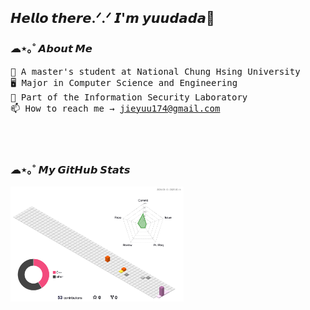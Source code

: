 <h2>𝙃𝙚𝙡𝙡𝙤 𝙩𝙝𝙚𝙧𝙚.ᐟ.ᐟ 𝙄'𝙢 𝙮𝙪𝙪𝙙𝙖𝙙𝙖👻</h2>

<h3>☁︎︎⋆｡˚ 𝘼𝙗𝙤𝙪𝙩 𝙈𝙚</h3>
<samp>
  👻 A master's student at National Chung Hsing University <br>
  🖥️ Major in Computer Science and Engineering <br>
  🔐 Part of the Information Security Laboratory <br>
  📫 How to reach me → <a href="mailto:jieyuu174@gmail.com">jieyuu174@gmail.com</a>
</samp>

<br><br>

<h3>☁︎︎⋆｡˚ 𝙈𝙮 𝙂𝙞𝙩𝙃𝙪𝙗 𝙎𝙩𝙖𝙩𝙨</h3>
<p align="left" width=50%>
  <picture>
    <source srcset="/profile-3d-contrib/profile-season-animate.svg" media="(prefers-color-scheme: light)">
    <source srcset="/profile-3d-contrib/profile-night-rainbow.svg" media="(prefers-color-scheme: dark)">
    <img src="/profile-3d-contrib/profile-season-animate.svg" width=55% alt="GitHub Profile Image">
  </picture>
</p>

<!--
**yuudada77/yuudada77** is a ✨ _special_ ✨ repository because its `README.md` (this file) appears on your GitHub profile.

Here are some ideas to get you started:

- 🔭 I’m currently working on ...
- 🌱 I’m currently learning ...
- 👯 I’m looking to collaborate on ...
- 🤔 I’m looking for help with ...
- 💬 Ask me about ...
- 📫 How to reach me: ...
- 😄 Pronouns: ...
- ⚡ Fun fact: ...

![JIE YU's GitHub stats](https://github-readme-stats.vercel.app/api?username=yuudada77&show_icons=true&theme=moltack)

<p align="center">
  <img src="/iso-calender-halfyear.svg" align="right" width="40%">
  <img src="https://github-readme-stats.vercel.app/api/top-langs/?username=yuudada77&show_icons=true&layout=donut&theme=vue" align="left" width="40%">
</p>
-->
